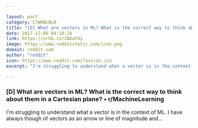 ```yaml
---

layout: post
category: C7WHBLNLR
title: "[D] What are vectors in ML? What is the correct way to think about them in a Cartesian plane? • r/MachineLearning"
date: 2017-12-06 04:18:24
link: https://vrhk.co/2BDoF4y
image: https://www.redditstatic.com/icon.png
domain: reddit.com
author: "reddit"
icon: https://www.reddit.com/favicon.ico
excerpt: "I'm struggling to understand what a vector is in the context of ML. I have always though of vectors as an arrow or line of magnitude and..."

---
```


### [D] What are vectors in ML? What is the correct way to think about them in a Cartesian plane? • r/MachineLearning

I'm struggling to understand what a vector is in the context of ML. I have always though of vectors as an arrow or line of magnitude and...